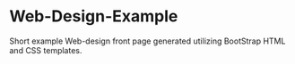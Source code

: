 # Web-Design-Example
Short example Web-design front page  generated utilizing BootStrap HTML and CSS templates.
